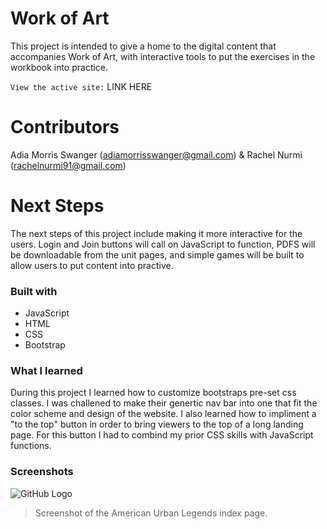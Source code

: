 # Work of Art
This project is intended to give a home to the digital content that accompanies Work of Art, with interactive tools to put the exercises in the workbook into practice.

`View the active site:` LINK HERE

# Contributors
Adia Morris Swanger (adiamorrisswanger@gmail.com) & Rachel Nurmi (rachelnurmi91@gmail.com)

# Next Steps
The next steps of this project include making it more interactive for the users. Login and Join buttons will call on JavaScript to function, PDFS will be downloadable from the unit pages, and simple games will be built to allow users to put content into practive. 

### Built with
- JavaScript
- HTML
- CSS
- Bootstrap

### What I learned
During this project I learned how to customize bootstraps pre-set css classes. I was challened to make their genertic nav bar into one that fit the color scheme and design of the website. I also learned how to impliment a "to the top" button in order to bring viewers to the top of a long landing page. For this button I had to combind my prior CSS skills with JavaScript functions.

### Screenshots
![GitHub Logo](/images/Screen-AmericanUrban.png)
> Screenshot of the American Urban Legends index page.

